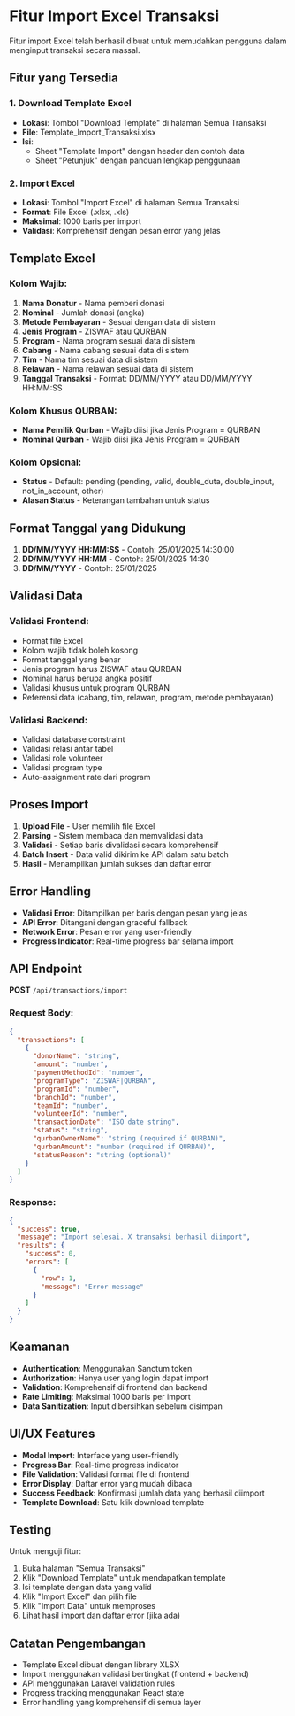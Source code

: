 # Fitur Import Excel Transaksi

Fitur import Excel telah berhasil dibuat untuk memudahkan pengguna dalam menginput transaksi secara massal.

## Fitur yang Tersedia

### 1. Download Template Excel
- **Lokasi**: Tombol "Download Template" di halaman Semua Transaksi
- **File**: Template_Import_Transaksi.xlsx
- **Isi**: 
  - Sheet "Template Import" dengan header dan contoh data
  - Sheet "Petunjuk" dengan panduan lengkap penggunaan

### 2. Import Excel
- **Lokasi**: Tombol "Import Excel" di halaman Semua Transaksi
- **Format**: File Excel (.xlsx, .xls)
- **Maksimal**: 1000 baris per import
- **Validasi**: Komprehensif dengan pesan error yang jelas

## Template Excel

### Kolom Wajib:
1. **Nama Donatur** - Nama pemberi donasi
2. **Nominal** - Jumlah donasi (angka)
3. **Metode Pembayaran** - Sesuai dengan data di sistem
4. **Jenis Program** - ZISWAF atau QURBAN
5. **Program** - Nama program sesuai data di sistem
6. **Cabang** - Nama cabang sesuai data di sistem
7. **Tim** - Nama tim sesuai data di sistem
8. **Relawan** - Nama relawan sesuai data di sistem
9. **Tanggal Transaksi** - Format: DD/MM/YYYY atau DD/MM/YYYY HH:MM:SS

### Kolom Khusus QURBAN:
- **Nama Pemilik Qurban** - Wajib diisi jika Jenis Program = QURBAN
- **Nominal Qurban** - Wajib diisi jika Jenis Program = QURBAN

### Kolom Opsional:
- **Status** - Default: pending (pending, valid, double_duta, double_input, not_in_account, other)
- **Alasan Status** - Keterangan tambahan untuk status

## Format Tanggal yang Didukung

1. **DD/MM/YYYY HH:MM:SS** - Contoh: 25/01/2025 14:30:00
2. **DD/MM/YYYY HH:MM** - Contoh: 25/01/2025 14:30
3. **DD/MM/YYYY** - Contoh: 25/01/2025

## Validasi Data

### Validasi Frontend:
- Format file Excel
- Kolom wajib tidak boleh kosong
- Format tanggal yang benar
- Jenis program harus ZISWAF atau QURBAN
- Nominal harus berupa angka positif
- Validasi khusus untuk program QURBAN
- Referensi data (cabang, tim, relawan, program, metode pembayaran)

### Validasi Backend:
- Validasi database constraint
- Validasi relasi antar tabel
- Validasi role volunteer
- Validasi program type
- Auto-assignment rate dari program

## Proses Import

1. **Upload File** - User memilih file Excel
2. **Parsing** - Sistem membaca dan memvalidasi data
3. **Validasi** - Setiap baris divalidasi secara komprehensif
4. **Batch Insert** - Data valid dikirim ke API dalam satu batch
5. **Hasil** - Menampilkan jumlah sukses dan daftar error

## Error Handling

- **Validasi Error**: Ditampilkan per baris dengan pesan yang jelas
- **API Error**: Ditangani dengan graceful fallback
- **Network Error**: Pesan error yang user-friendly
- **Progress Indicator**: Real-time progress bar selama import

## API Endpoint

**POST** `/api/transactions/import`

### Request Body:
```json
{
  "transactions": [
    {
      "donorName": "string",
      "amount": "number",
      "paymentMethodId": "number",
      "programType": "ZISWAF|QURBAN",
      "programId": "number",
      "branchId": "number",
      "teamId": "number",
      "volunteerId": "number",
      "transactionDate": "ISO date string",
      "status": "string",
      "qurbanOwnerName": "string (required if QURBAN)",
      "qurbanAmount": "number (required if QURBAN)",
      "statusReason": "string (optional)"
    }
  ]
}
```

### Response:
```json
{
  "success": true,
  "message": "Import selesai. X transaksi berhasil diimport",
  "results": {
    "success": 0,
    "errors": [
      {
        "row": 1,
        "message": "Error message"
      }
    ]
  }
}
```

## Keamanan

- **Authentication**: Menggunakan Sanctum token
- **Authorization**: Hanya user yang login dapat import
- **Validation**: Komprehensif di frontend dan backend
- **Rate Limiting**: Maksimal 1000 baris per import
- **Data Sanitization**: Input dibersihkan sebelum disimpan

## UI/UX Features

- **Modal Import**: Interface yang user-friendly
- **Progress Bar**: Real-time progress indicator
- **File Validation**: Validasi format file di frontend
- **Error Display**: Daftar error yang mudah dibaca
- **Success Feedback**: Konfirmasi jumlah data yang berhasil diimport
- **Template Download**: Satu klik download template

## Testing

Untuk menguji fitur:
1. Buka halaman "Semua Transaksi"
2. Klik "Download Template" untuk mendapatkan template
3. Isi template dengan data yang valid
4. Klik "Import Excel" dan pilih file
5. Klik "Import Data" untuk memproses
6. Lihat hasil import dan daftar error (jika ada)

## Catatan Pengembangan

- Template Excel dibuat dengan library XLSX
- Import menggunakan validasi bertingkat (frontend + backend)
- API menggunakan Laravel validation rules
- Progress tracking menggunakan React state
- Error handling yang komprehensif di semua layer